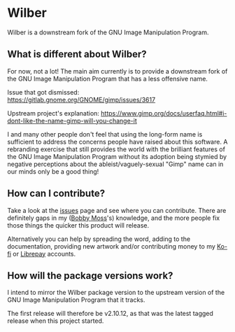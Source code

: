 # Wilber

Wilber is a downstream fork of the GNU Image Manipulation Program.

## What is different about Wilber?
For now, not a lot! The main aim currently is to provide a downstream fork of
the GNU Image Manipulation Program that has a less offensive name.

Issue that got dismissed: https://gitlab.gnome.org/GNOME/gimp/issues/3617

Upstream project's explanation:
https://www.gimp.org/docs/userfaq.html#i-dont-like-the-name-gimp-will-you-change-it

I and many other people don't feel that using the long-form name is sufficient
to address the concerns people have raised about this software. A rebranding
exercise that still provides the world with the brilliant features of the GNU
Image Manipulation Program without its adoption being stymied by negative
perceptions about the ableist/vaguely-sexual "Gimp" name can in our minds only
be a good thing!

## How can I contribute?
Take a look at the [issues](https://github.com/TreacherousNexus/Wilber/issues)
page and see where you can contribute. There are definitely gaps in my
([Bobby Moss](https://github.com/TreacherousNexus)'s) knowledge, and the more
people fix those things the quicker this product will release.

Alternatively you can help by spreading the word, adding to the documentation,
providing new artwork and/or contributing money to my
[Ko-fi](https://www.ko-fi.com/treacherousnexus) or
[Librepay](https://liberapay.com/TreacherousNexus/) accounts.

## How will the package versions work?
I intend to mirror the Wilber package version to the upstream version of the
GNU Image Manipulation Program that it tracks.

The first release will therefore be v2.10.12, as that was the latest tagged
release when this project started.
